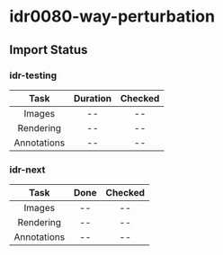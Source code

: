 # idr0080-way-perturbation

## Import Status

### idr-testing
| Task | Duration | Checked |
| :----: |:----:| :----:|
| Images| -- | -- |
| Rendering | -- | -- |
| Annotations | -- | -- |

### idr-next
| Task | Done | Checked |
| :----: |:----:| :----:|
| Images| -- | -- |
| Rendering | -- | -- |
| Annotations | -- | -- |
